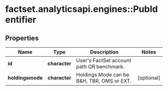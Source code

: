 # factset.analyticsapi.engines::PubIdentifier

## Properties
Name | Type | Description | Notes
------------ | ------------- | ------------- | -------------
**id** | **character** | User&#39;s FactSet account path OR benchmark. | 
**holdingsmode** | **character** | Holdings Mode can be B&amp;H, TBR, OMS or EXT. | [optional] 


